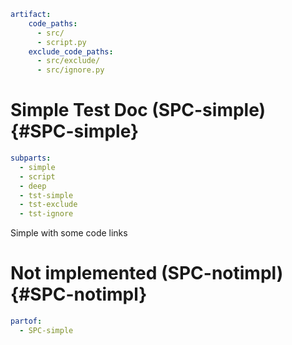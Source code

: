 ```yaml @
artifact:
    code_paths:
      - src/
      - script.py
    exclude_code_paths:
      - src/exclude/
      - src/ignore.py
```

# Simple Test Doc (SPC-simple) {#SPC-simple}
```yaml @
subparts:
  - simple
  - script
  - deep
  - tst-simple
  - tst-exclude
  - tst-ignore
```
Simple with some code links


# Not implemented (SPC-notimpl) {#SPC-notimpl}
```yaml @
partof:
  - SPC-simple
```
